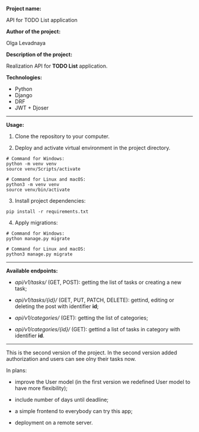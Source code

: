 **Project name:**

API for TODO List application

**Author of the project:**

Olga Levadnaya

**Description of the project:**

Realization API for **TODO List** application.

**Technologies:**
- Python
- Django
- DRF
- JWT + Djoser


---

**Usage:**
1. Clone the repository to your computer.

2. Deploy and activate virtual environment in the project directory.
```
# Command for Windows:
python -m venv venv
source venv/Scripts/activate

# Command for Linux and macOS:
python3 -m venv venv
source venv/bin/activate
```
3. Install project dependencies:

```
pip install -r requirements.txt
```

4. Apply migrations:

```
# Command for Windows:
python manage.py migrate

# Command for Linux and macOS:
python3 manage.py migrate
```

---

**Available endpoints:**

- *api/v1/tasks/* (GET, POST): getting the list of tasks or creating a new task;

- *api/v1/tasks/{id}/* (GET, PUT, PATCH, DELETE): gettind, editing or deleting the post with identifier **id**;

- *api/v1/categories/* (GET): getting the list of categories;

- *api/v1/categories/{id}/* (GET): gettind a list of tasks in category with identifier **id**.

---

This is the second version of the project. In the second version added authorization and users can see olny their tasks now.

In plans:

- improve the User model (in the first version we redefined User model to have more flexibility);

- include number of days until deadline;

- a simple frontend to everybody can try this app;

- deployment on a remote server.
